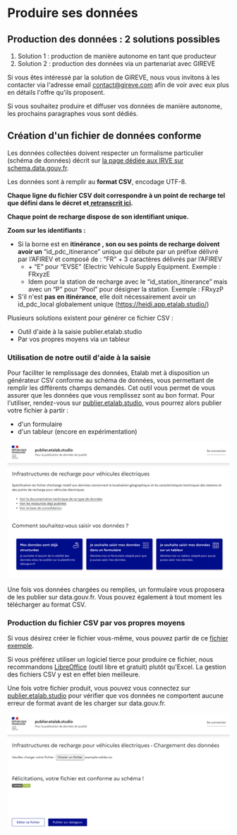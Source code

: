 # Produire ses données

## Production des données : 2 solutions possibles&#x20;

1. Solution 1 : production de manière autonome en tant que producteur&#x20;
2. Solution 2 : production des données via un partenariat avec GIREVE

Si vous êtes intéressé par la solution de GIREVE, nous vous invitons à les contacter via l'adresse email contact@gireve.com afin de voir avec eux plus en détails l'offre qu'ils proposent.&#x20;

Si vous souhaitez produire et diffuser vos données de manière autonome, les prochains paragraphes vous sont dédiés.

## Création d'un fichier de données conforme

Les données collectées doivent respecter un formalisme particulier (schéma de données) décrit sur [la page dédiée aux IRVE sur schema.data.gouv.fr](https://schema.data.gouv.fr/etalab/schema-irve/latest.html).

Les données sont à remplir au **format CSV**, encodage UTF-8.&#x20;

**Chaque ligne du fichier CSV doit correspondre à un point de recharge tel que défini dans le décret et**[ **retranscrit ici**](definitions.md)**.**&#x20;

**Chaque point de recharge dispose de son identifiant unique.**

**Zoom sur les identifiants :**&#x20;

* &#x20;Si la borne est en **itinérance , son ou ses points de recharge doivent avoir un** “id\_pdc\_itinerance” unique qui débute par un préfixe délivré par l’AFIREV et composé de : “FR” + 3 caractères délivrés par l’AFIREV&#x20;
  * \+ “E” pour “EVSE” (Electric Vehicule Supply Equipment. Exemple : FRxyzE&#x20;
  * Idem pour la station de recharge avec le “id\_station\_itinerance” mais avec un “P” pour “Pool” pour désigner la station. Exemple : FRxyzP
* S'il n'est **pas en itinérance**, elle doit nécessairement avoir un id\_pdc\_local globalement unique (https://heidi.app.etalab.studio/)

Plusieurs solutions existent pour générer ce fichier CSV :&#x20;

* Outil d'aide à la saisie publier.etalab.studio
* Par vos propres moyens via un tableur

### **Utilisation de notre outil d'aide à la saisie**

Pour faciliter le remplissage des données, Etalab met à disposition un générateur CSV conforme au schéma de données, vous permettant de remplir les différents champs demandés. Cet outil vous permet de vous assurer que les données que vous remplissez sont au bon format. Pour l'utiliser, rendez-vous sur [publier.etalab.studio](https://publier.etalab.studio/select?schema=etalab%2Fschema-irve), vous pourrez alors publier votre fichier à partir :

* d'un formulaire
* d'un tableur (encore en expérimentation)

![Choix du mode de saisie des données sur publier.etalab.studio](<../../.gitbook/assets/image (120).png>)

Une fois vos données chargées ou remplies, un formulaire vous proposera de les publier sur data.gouv.fr. Vous pouvez également à tout moment les télécharger au format CSV.

### **Production du fichier CSV par vos propres moyens**

Si vous désirez créer le fichier vous-même, vous pouvez partir de ce [fichier exemple](https://raw.githubusercontent.com/etalab/schema-irve/master/exemple-valide.csv).

Si vous préférez utiliser un logiciel tierce pour produire ce fichier, nous recommandons [LibreOffice](https://fr.libreoffice.org) (outil libre et gratuit) plutôt qu'Excel. La gestion des fichiers CSV y est en effet bien meilleure.

Une fois votre fichier produit, vous pouvez vous connectez sur [publier.etalab.studio](https://publier.etalab.studio/select?schema=etalab%2Fschema-irve) pour vérifier que vos données ne comportent aucune erreur de format avant de les charger sur data.gouv.fr.

![Validation des données sur publier.etalab.studio](<../../.gitbook/assets/image (123).png>)

##
